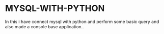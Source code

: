 # MYSQL-WITH-PYTHON
In this i have connect mysql with python and perform some basic query and also made a console base application..
